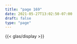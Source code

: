 ```yaml
---
title: "page 169"
date: 2021-05-27T13:02:50-07:00
draft: false
type: "page"
---
```


{{< glas/display >}}
